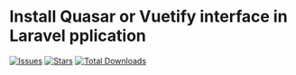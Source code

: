 # Install Quasar or Vuetify interface in Laravel pplication

[![Issues](https://img.shields.io/github/issues/moawiaab/laravel-theme)](https://github.com/moawiaab/laravel-theme/issues)
[![Stars](https://img.shields.io/github/stars/moawiaab/laravel-theme)](https://github.com/moawiaab/main-proj-api/stargazers)
[![Total Downloads](https://img.shields.io/github/downloads/moawiaab/laravel-theme/total)](https://packagist.org/packages/moawiaab/laravel-theme)

